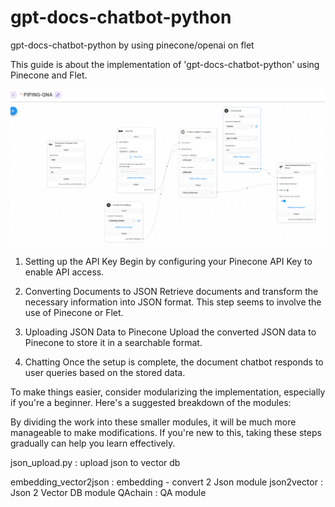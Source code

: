 # gpt-docs-chatbot-python
gpt-docs-chatbot-python by using pinecone/openai on flet

This guide is about the implementation of 'gpt-docs-chatbot-python' using Pinecone and Flet.

![Alt text](image.png)

1. Setting up the API Key
Begin by configuring your Pinecone API Key to enable API access.

2. Converting Documents to JSON
Retrieve documents and transform the necessary information into JSON format. This step seems to involve the use of Pinecone or Flet.

3. Uploading JSON Data to Pinecone
Upload the converted JSON data to Pinecone to store it in a searchable format.

4. Chatting
Once the setup is complete, the document chatbot responds to user queries based on the stored data.

To make things easier, consider modularizing the implementation, especially if you're a beginner. Here's a suggested breakdown of the modules:

By dividing the work into these smaller modules, it will be much more manageable to make modifications. If you're new to this, taking these steps gradually can help you learn effectively.

json_upload.py : upload json to vector db

embedding_vector2json : embedding - convert 2 Json module
json2vector : Json 2 Vector DB module
QAchain : QA module
